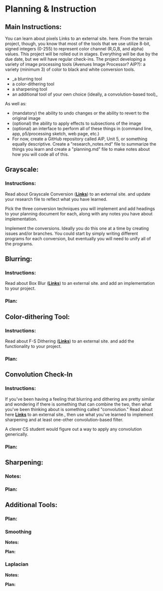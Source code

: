 # Planning & Instruction 

## Main Instructions:

You can learn about pixels
Links to an external site.
 here. From the terrain project, though, you know that most of the tools that we use utilize 8-bit, signed integers (0-255) to represent color channel (R,G,B, and alpha) values.
This project will be rolled out in stages. Everything will be due by the due date, but we will have regular check-ins. 
The project developing a variety of image processing tools (Avenues Image Processor? AIP?):
a variety (minimum 3) of color to black and white conversion tools.
- _a blurring tool
- a color-dithering tool
- a sharpening tool
- an additional tool of your own choice (ideally, a convolution-based tool)_
  
As well as:
- (mandatory) the ability to undo changes or the ability to revert to the original image 
- (optional) the ability to apply effects to subsections of the image
- (optional) an interface to perform all of these things in (command line, app, p5/processing sketch, web page, etc.)
- For now, create a GitHub repository called AIP, Unit 5, or something equally descriptive. Create a "research_notes.md" file to summarize the things you learn and create a "planning.md" file to make notes about how you will code all of this. 


## Grayscale: 
### Instructions:

Read about Grayscale Conversion (**[Links](https://tannerhelland.com/2011/10/01/grayscale-image-algorithm-vb6.html)**) to an external site. and update your research file to reflect what you have learned. 

Pick the three conversion techniques you will implement and add headings to your planning document for each, along with any notes you have about implementation. 

Implement the conversions. Ideally you do this one at a time by creating issues and/or branches. You could start by simply writing different programs for each conversion, but eventually you will need to unify all of the programs.

## Blurring:
### Instructions:

Read about Box Blur (**[Links](https://en.wikipedia.org/wiki/Box_blur)**) to an external site. and add an implementation to your project.

### Plan:


## Color-dithering Tool:
### Instructions:
Read about F-S Dithering (**[Links](https://en.wikipedia.org/wiki/Floyd%E2%80%93Steinberg_dithering)**) to an external site. and add the functionality to your project. 

### Plan:




## Convolution Check-In
### Instructions:

If you've been having a feeling that blurring and dithering are pretty similar and wondering if there is something that can combine the two, then what you've been thinking about is something called "convolution." Read about here **[Links](https://en.wikipedia.org/wiki/Kernel_(image_processing))** to an external site., then use what you've learned to implement sharpening and at least one-other convolution-based filter. 

A clever CS student would figure out a way to apply any convolution generically. 

### Plan:

## Sharpening:
### Notes:



### Plan:




## Additional Tools:


### Plan:

### Smoothing 
**Notes:**



**Plan:**


### Laplacian
**Notes:**



**Plan:**

